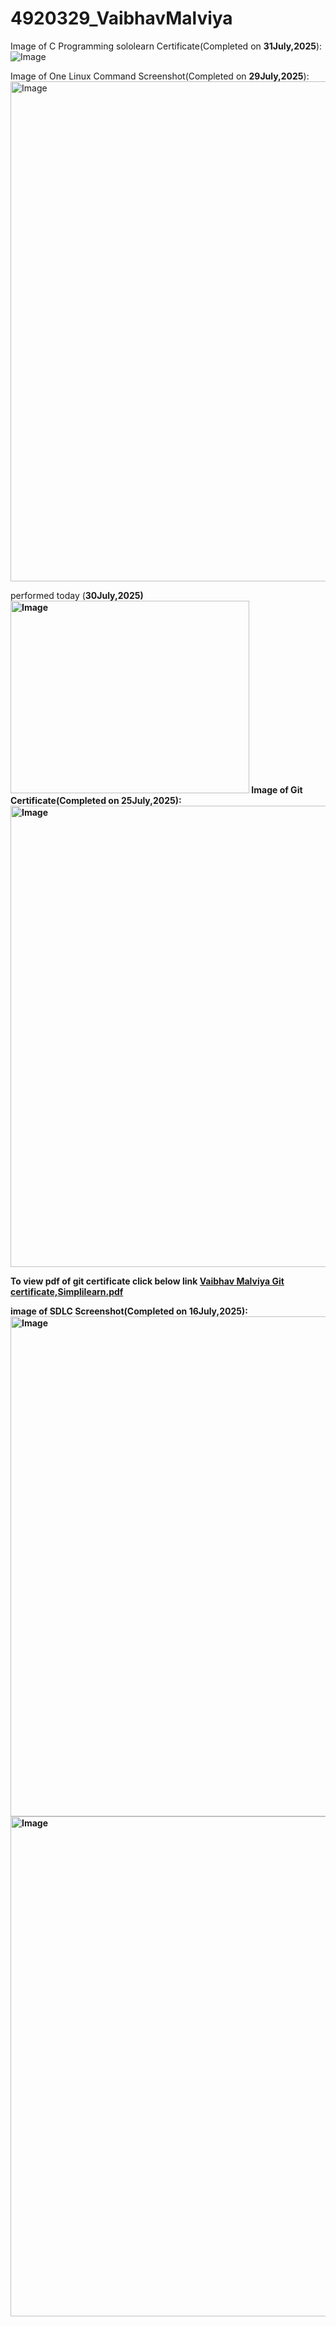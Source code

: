 # 4920329_VaibhavMalviya


Image of C Programming sololearn Certificate(Completed on <b>31July,2025</b>):
![Image](https://github.com/user-attachments/assets/e74ae10c-983e-457f-8258-520d83f4193d)

Image of One Linux Command Screenshot(Completed on <b>29July,2025</b>):
<img width="1280" height="800" alt="Image" src="https://github.com/user-attachments/assets/654025df-4dd6-4417-aa7f-3c04fcad2ecd" />

performed today (<b>30July,2025)
<img width="382" height="308" alt="Image" src="https://github.com/user-attachments/assets/da25ef54-1f1b-4ba8-8673-7d153e4bd48d" />
Image of Git Certificate(Completed on <b>25July,2025</b>):
<img width="1044" height="738" alt="Image" src="https://github.com/user-attachments/assets/2bdef2f3-120c-4cb9-88ef-886ae4670a13" />

To view pdf of git certificate click below link
[Vaibhav Malviya Git certificate,Simplilearn.pdf](https://github.com/user-attachments/files/21445631/Vaibhav.Malviya.Git.certificate.Simplilearn.pdf)


image of SDLC Screenshot(Completed on <b>16July,2025</b>):
<img width="1280" height="800" alt="Image" src="https://github.com/user-attachments/assets/37363e53-cfff-49a9-83e1-fbb239db18db" />
<img width="1280" height="800" alt="Image" src="https://github.com/user-attachments/assets/8e07555e-a482-48d7-8d68-2197f4588618" />
